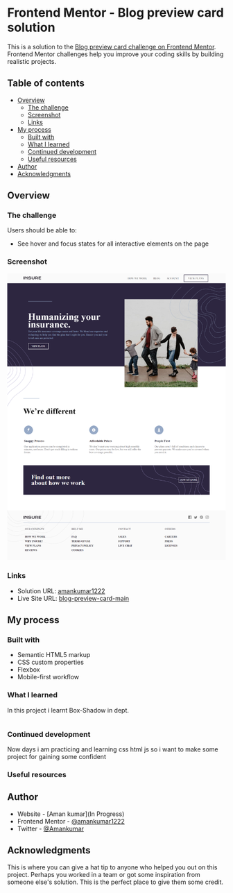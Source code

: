 # Frontend Mentor - Blog preview card solution

This is a solution to the [Blog preview card challenge on Frontend Mentor](https://www.frontendmentor.io/challenges/blog-preview-card-ckPaj01IcS). Frontend Mentor challenges help you improve your coding skills by building realistic projects. 

## Table of contents

- [Overview](#overview)
  - [The challenge](#the-challenge)
  - [Screenshot](#screenshot)
  - [Links](#links)
- [My process](#my-process)
  - [Built with](#built-with)
  - [What I learned](#what-i-learned)
  - [Continued development](#continued-development)
  - [Useful resources](#useful-resources)
- [Author](#author)
- [Acknowledgments](#acknowledgments)


## Overview

### The challenge

Users should be able to:

- See hover and focus states for all interactive elements on the page

### Screenshot

![](./screenshot.png)



### Links

- Solution URL: [amankumar1222](https://github.com/amankumar1222/insure-landing-page-master.git)
- Live Site URL: [blog-preview-card-main](https://65e09156b92e2f0092ead2ba--flourishing-cheesecake-68403b.netlify.app/)

## My process


### Built with

- Semantic HTML5 markup
- CSS custom properties
- Flexbox
- Mobile-first workflow



### What I learned

In this project i learnt Box-Shadow in dept.




```css

```





### Continued development

Now days i am practicing and learning css html js so i want to make some project for gaining some confident 


### Useful resources



## Author

- Website - [Aman kumar](In Progress)
- Frontend Mentor - [@amankumar1222](https://www.frontendmentor.io/profile/amankumar1222)
- Twitter - [@Amankumar](...)


## Acknowledgments

This is where you can give a hat tip to anyone who helped you out on this project. Perhaps you worked in a team or got some inspiration from someone else's solution. This is the perfect place to give them some credit.


